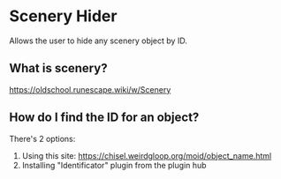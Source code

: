 # Scenery Hider

Allows the user to hide any scenery object by ID.

## What is scenery?
https://oldschool.runescape.wiki/w/Scenery

## How do I find the ID for an object?
There's 2 options:
1. Using this site: https://chisel.weirdgloop.org/moid/object_name.html
2. Installing "Identificator" plugin from the plugin hub
